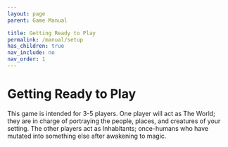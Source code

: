 ```yaml
---
layout: page
parent: Game Manual

title: Getting Ready to Play
permalink: /manual/setup
has_children: true
nav_include: no
nav_order: 1
---
```

<head>
  <script type="text/javascript" src="./live/js/index.js"></script>
  <link rel="stylesheet" href="../assets/css/main.css">
</head>

# Getting Ready to Play
This game is intended for 3-5 players. One player will act as The World; they are in charge of portraying the people, places, and creatures of your setting. The other players act as Inhabitants; once-humans who have mutated into something else after awakening to magic. 
